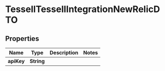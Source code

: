 

# TessellTessellIntegrationNewRelicDTO


## Properties

Name | Type | Description | Notes
------------ | ------------- | ------------- | -------------
**apiKey** | **String** |  | 




